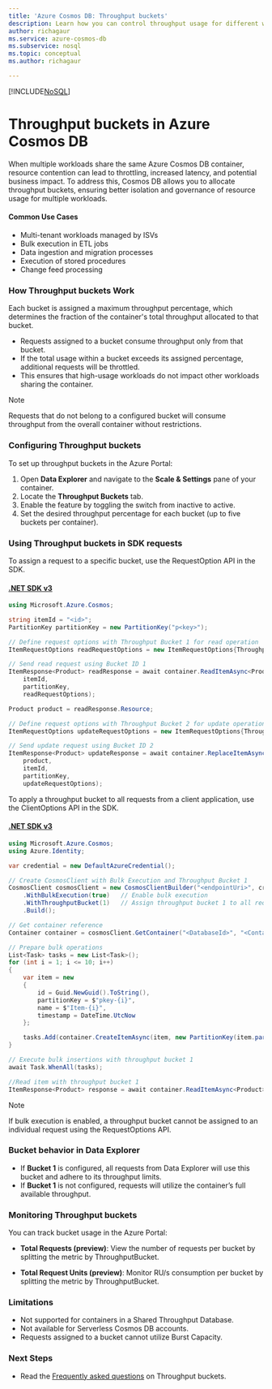 ```yaml
---
title: 'Azure Cosmos DB: Throughput buckets'
description: Learn how you can control throughput usage for different workloads by creating buckets in Azure Cosmos DB.
author: richagaur
ms.service: azure-cosmos-db
ms.subservice: nosql
ms.topic: conceptual
ms.author: richagaur

---
```


[!INCLUDE[NoSQL](includes/appliesto-nosql.md)]

# Throughput buckets in Azure Cosmos DB

When multiple workloads share the same Azure Cosmos DB container, resource contention can lead to throttling, increased latency, and potential business impact. To address this, Cosmos DB allows you to allocate throughput buckets, ensuring better isolation and governance of resource usage for multiple workloads.

#### Common Use Cases

- Multi-tenant workloads managed by ISVs
- Bulk execution in ETL jobs
- Data ingestion and migration processes
- Execution of stored procedures
- Change feed processing

### How Throughput buckets Work

Each bucket is assigned a maximum throughput percentage, which determines the fraction of the container's total throughput allocated to that bucket.

- Requests assigned to a bucket consume throughput only from that bucket.
- If the total usage within a bucket exceeds its assigned percentage, additional requests will be throttled.
- This ensures that high-usage workloads do not impact other workloads sharing the container.

> [!Note]
> Requests that do not belong to a configured bucket will consume throughput from the overall container without restrictions.

### Configuring Throughput buckets

To set up throughput buckets in the Azure Portal:

1. Open **Data Explorer** and navigate to the **Scale & Settings** pane of your container.
2. Locate the **Throughput Buckets** tab.
3. Enable the feature by toggling the switch from inactive to active.
4. Set the desired throughput percentage for each bucket (up to five buckets per container).

### Using Throughput buckets in SDK requests

To assign a request to a specific bucket, use the RequestOption API in the SDK.

#### [.NET SDK v3](#tab/net-v3)

```csharp
using Microsoft.Azure.Cosmos;

string itemId = "<id>";
PartitionKey partitionKey = new PartitionKey("p<key>");

// Define request options with Throughput Bucket 1 for read operation
ItemRequestOptions readRequestOptions = new ItemRequestOptions{ThroughputBucket = 1};

// Send read request using Bucket ID 1
ItemResponse<Product> readResponse = await container.ReadItemAsync<Product>(
    itemId,
    partitionKey,
    readRequestOptions);

Product product = readResponse.Resource;

// Define request options with Throughput Bucket 2 for update operation
ItemRequestOptions updateRequestOptions = new ItemRequestOptions{ThroughputBucket = 2};

// Send update request using Bucket ID 2
ItemResponse<Product> updateResponse = await container.ReplaceItemAsync(
    product,
    itemId,
    partitionKey,
    updateRequestOptions);
```

To apply a throughput bucket to all requests from a client application, use the ClientOptions API in the SDK.

#### [.NET SDK v3](#tab/net-v3)

```csharp
using Microsoft.Azure.Cosmos;
using Azure.Identity;

var credential = new DefaultAzureCredential();

// Create CosmosClient with Bulk Execution and Throughput Bucket 1
CosmosClient cosmosClient = new CosmosClientBuilder("<endpointUri>", credential)
    .WithBulkExecution(true)   // Enable bulk execution
    .WithThroughputBucket(1)   // Assign throughput bucket 1 to all requests
    .Build();

// Get container reference
Container container = cosmosClient.GetContainer("<DatabaseId>", "<ContainerId>");

// Prepare bulk operations
List<Task> tasks = new List<Task>();
for (int i = 1; i <= 10; i++)
{
    var item = new
    {
        id = Guid.NewGuid().ToString(),
        partitionKey = $"pkey-{i}",
        name = $"Item-{i}",
        timestamp = DateTime.UtcNow
    };

    tasks.Add(container.CreateItemAsync(item, new PartitionKey(item.partitionKey)));
}

// Execute bulk insertions with throughput bucket 1
await Task.WhenAll(tasks);

//Read item with throughput bucket 1
ItemResponse<Product> response = await container.ReadItemAsync<Product>(partitionKey: new PartitionKey("pkey1"), id: "id1");

```

> [!Note]
> If bulk execution is enabled, a throughput bucket cannot be assigned to an individual request using the RequestOptions API.

### Bucket behavior in Data Explorer

- If **Bucket 1** is configured, all requests from Data Explorer will use this bucket and adhere to its throughput limits. 
- If **Bucket 1** is not configured, requests will utilize the container’s full available throughput.

### Monitoring Throughput buckets 

You can track bucket usage in the Azure Portal:

- **Total Requests (preview)**: View the number of requests per bucket by splitting the metric by ThroughputBucket.

- **Total Request Units (preview)**: Monitor RU/s consumption per bucket by splitting the metric by ThroughputBucket.

### Limitations

- Not supported for containers in a Shared Throughput Database.
- Not available for Serverless Cosmos DB accounts.
- Requests assigned to a bucket cannot utilize Burst Capacity.

### Next Steps
- Read the [Frequently asked questions](throughput-buckets-faq.md) on Throughput buckets.